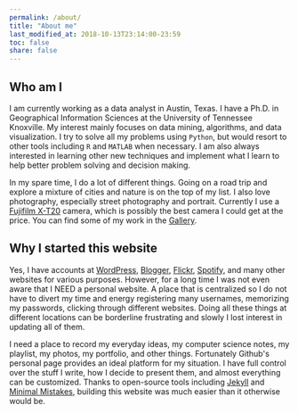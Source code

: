 ```yaml
---
permalink: /about/
title: "About me"
last_modified_at: 2018-10-13T23:14:00-23:59
toc: false
share: false
---
```


## Who am I

I am currently working as a data analyst in Austin, Texas. I have a Ph.D. in Geographical Information Sciences at the University of Tennessee Knoxville. My interest mainly focuses on data mining, algorithms, and data visualization. I try to solve all my problems using `Python`, but would resort to other tools including `R` and `MATLAB` when necessary. I am also always interested in learning other new techniques and implement what I learn to help better problem solving and decision making.

In my spare time, I do a lot of different things. Going on a road trip and explore a mixture of cities and nature is on the top of my list. I also love photography, especially street photography and portrait. Currently I use a [Fujifilm X-T20](http://www.fujifilm.com/products/digital_cameras/x/fujifilm_x_t20/) camera, which is possibly the best camera I could get at the price. You can find some of my work in the [Gallery](/media/).

## Why I started this website

Yes, I have accounts at [WordPress](https://wordpress.com/), [Blogger](https://www.blogger.com/), [Flickr](https://www.flickr.com/), [Spotify](https://www.spotify.com/), and many other websites for various purposes. However, for a long time I was not even aware that I NEED a personal website. A place that is centralized so I do not have to divert my time and energy registering many usernames, memorizing my passwords, clicking through different websites. Doing all these things at different locations can be borderline frustrating and slowly I lost interest in updating all of them. 

I need a place to record my everyday ideas, my computer science notes, my playlist, my photos, my portfolio, and other things. Fortunately Github's personal page provides an ideal platform for my situation. I have full control over the stuff I write, how I decide to present them, and almost everything can be customized. Thanks to open-source tools including [Jekyll](https://jekyllrb.com/) and [Minimal Mistakes](https://mmistakes.github.io/minimal-mistakes/), building this website was much easier than it otherwise would be.
